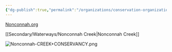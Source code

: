 ```yaml
---
{"dg-publish":true,"permalink":"/organizations/conservation-organizations/nonconnah-creek-conservancy/","noteIcon":"","created":"2025-01-02T14:22:24.567-06:00"}
---
```


[Nonconnah.org](https://www.nonconnah.org/)

[[Secondary/Waterways/Nonconnah Creek\|Nonconnah Creek]]

![Nonconnah-CREEK+CONSERVANCY.png](/img/user/Secondary/Images/Nonconnah-CREEK+CONSERVANCY.png)